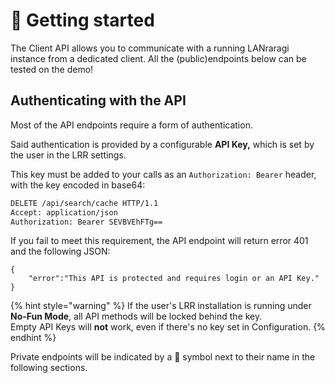 # 🔑 Getting started

The Client API allows you to communicate with a running LANraragi instance from a dedicated client. All the (public)endpoints below can be tested on the demo!

## Authenticating with the API

Most of the API endpoints require a form of authentication.

Said authentication is provided by a configurable **API Key,** which is set by the user in the LRR settings.

This key must be added to your calls as an `Authorization: Bearer` header, with the key encoded in base64:

```bash
DELETE /api/search/cache HTTP/1.1
Accept: application/json
Authorization: Bearer SEVBVEhFTg==
```

If you fail to meet this requirement, the API endpoint will return error 401 and the following JSON:

```
{
    "error":"This API is protected and requires login or an API Key."
}
```

{% hint style="warning" %}
If the user's LRR installation is running under **No-Fun Mode**, all API methods will be locked behind the key.  
Empty API Keys will **not** work, even if there's no key set in Configuration.
{% endhint %}

Private endpoints will be indicated by a 🔑 symbol next to their name in the following sections.
